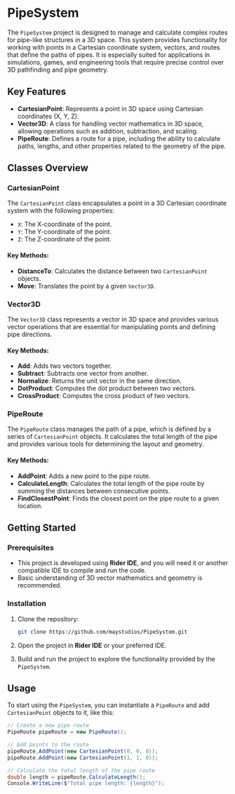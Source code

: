 # PipeSystem

The `PipeSystem` project is designed to manage and calculate complex routes for pipe-like structures in a 3D space. This system provides functionality for working with points in a Cartesian coordinate system, vectors, and routes that define the paths of pipes. It is especially suited for applications in simulations, games, and engineering tools that require precise control over 3D pathfinding and pipe geometry.

## Key Features

- **CartesianPoint**: Represents a point in 3D space using Cartesian coordinates (X, Y, Z).
- **Vector3D**: A class for handling vector mathematics in 3D space, allowing operations such as addition, subtraction, and scaling.
- **PipeRoute**: Defines a route for a pipe, including the ability to calculate paths, lengths, and other properties related to the geometry of the pipe.

## Classes Overview

### CartesianPoint

The `CartesianPoint` class encapsulates a point in a 3D Cartesian coordinate system with the following properties:

- `X`: The X-coordinate of the point.
- `Y`: The Y-coordinate of the point.
- `Z`: The Z-coordinate of the point.

#### Key Methods:
- **DistanceTo**: Calculates the distance between two `CartesianPoint` objects.
- **Move**: Translates the point by a given `Vector3D`.

### Vector3D

The `Vector3D` class represents a vector in 3D space and provides various vector operations that are essential for manipulating points and defining pipe directions.

#### Key Methods:
- **Add**: Adds two vectors together.
- **Subtract**: Subtracts one vector from another.
- **Normalize**: Returns the unit vector in the same direction.
- **DotProduct**: Computes the dot product between two vectors.
- **CrossProduct**: Computes the cross product of two vectors.

### PipeRoute

The `PipeRoute` class manages the path of a pipe, which is defined by a series of `CartesianPoint` objects. It calculates the total length of the pipe and provides various tools for determining the layout and geometry.

#### Key Methods:
- **AddPoint**: Adds a new point to the pipe route.
- **CalculateLength**: Calculates the total length of the pipe route by summing the distances between consecutive points.
- **FindClosestPoint**: Finds the closest point on the pipe route to a given location.

## Getting Started

### Prerequisites

- This project is developed using **Rider IDE**, and you will need it or another compatible IDE to compile and run the code.
- Basic understanding of 3D vector mathematics and geometry is recommended.

### Installation

1. Clone the repository:

    ```bash
    git clone https://github.com/maystudios/PipeSystem.git
    ```

2. Open the project in **Rider IDE** or your preferred IDE.

3. Build and run the project to explore the functionality provided by the `PipeSystem`.

## Usage

To start using the `PipeSystem`, you can instantiate a `PipeRoute` and add `CartesianPoint` objects to it, like this:

```csharp
// Create a new pipe route
PipeRoute pipeRoute = new PipeRoute();

// Add points to the route
pipeRoute.AddPoint(new CartesianPoint(0, 0, 0));
pipeRoute.AddPoint(new CartesianPoint(1, 1, 0));

// Calculate the total length of the pipe route
double length = pipeRoute.CalculateLength();
Console.WriteLine($"Total pipe length: {length}");

